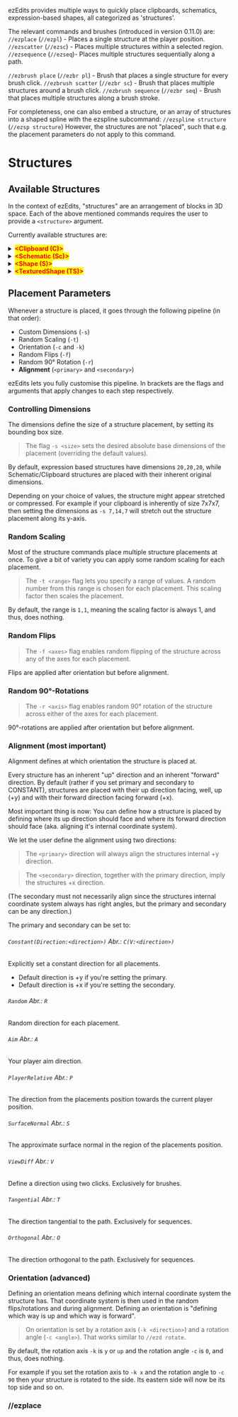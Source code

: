ezEdits provides multiple ways to quickly place clipboards, schematics, expression-based shapes, all categorized as 'structures'.

The relevant commands and brushes (introduced in version 0.11.0) are:
`//ezplace` (`//ezpl`) - Places a single structure at the player position.
`//ezscatter` (`//ezsc`) - Places multiple structures within a selected region.
`//ezsequence` (`//ezseq`)- Places multiple structures sequentially along a path.

`//ezbrush place` (`//ezbr pl`) - Brush that places a single structure for every brush click.
`//ezbrush scatter` (`//ezbr sc`) - Brush that places multiple structures around a brush click.
`//ezbrush sequence` (`//ezbr seq`) - Brush that places multiple structures along a brush stroke.

For completeness, one can also embed a structure, or an array of structures into a shaped spline with the ezspline subcommand:
`//ezspline structure` (`//ezsp structure`)
However, the structures are not "placed", such that e.g. the placement parameters do not apply to this command.

# Structures

## Available Structures
In the context of ezEdits, "structures" are an arrangement of blocks in 3D space. Each of the above mentioned commands requires the user to provide a `<structure>` argument.

Currently available structures are:

<details>

<summary><mark style="color:red;"><strong>&#x3C;Clipboard (C)></strong></mark></summary>

A structure based on your current WorldEdit Clipboard.

Options:
* Origin (O). Defaults to INHERENT.
  - INHERENT (I) will use the position it was copied at
  - CENTER (C) will use the geometric center of the clipboard
* PasteMethod (PM). Defaults to FAST.
  - FAST (fast): Default unaltered pasting of clipboards
  - SMOOTHED (smooth): Applies interpolation when the placement cannot be matched onto the world grid, e.g. when placing with a 45° rotated orientation. Has a slightly more smoothed look to it, which may preferred for freely rotated placements.
  * Example: Clipboard(Origin:INHERENT,PasteMethod:SMOOTHED) or C(O:I,PM:smooth)

</details>

<details>

<summary><mark style="color:red;"><strong>&#x3C;Schematic (Sc)></strong></mark></summary>

A structure based on a schematic file.

Options:
* Filename (N) (mandatory parameter)
* Format (F)
* Origin (O). Defaults to INHERENT.
  - INHERENT (I) will use the position it was copied at
  - CENTER (C) will use the geometric center of the clipboard
* PasteMethod (PM). Defaults to FAST.
  - FAST (fast): Default unaltered pasting of clipboards
  - SMOOTHED (smooth): Applies interpolation when the placement cannot be matched into the world grid, e.g. when placing with a 45° rotated orientation. Has a slightly more smoothed look to it, which may preferred for freely rotated placements.

</details>

<details>

<summary><mark style="color:red;"><strong>&#x3C;Shape (S)></strong></mark></summary>

An expression based shape. EzEdits provides plenty of predefined ones. Material defined by a pattern.

Options:
* Shape (S)
* Pattern (P)

</details>

<details>

<summary><mark style="color:red;"><strong>&#x3C;TexturedShape (TS)></strong></mark></summary>

An expression based shape with an expression based texturing. Material defined the Texturing-Shape and a Palette.

Options:
* Shape (S)
* TexturingShape (T)
* Palette (P)

</details>

## Placement Parameters

Whenever a structure is placed, it goes through the following pipeline (in that order):

- Custom Dimensions (`-s`)
- Random Scaling (`-t`)
- Orientation (`-c` and `-k`)
- Random Flips (`-f`)
- Random 90° Rotation (`-r`)
- **Alignment** (`<primary>` and `<secondary>`)

ezEdits lets you fully customise this pipeline. In brackets are the flags and arguments that apply changes to each step respectively.

### Controlling Dimensions

The dimensions define the size of a structure placement, by setting its bounding box size.

> The flag `-s <size>` sets the desired absolute base dimensions of the placement (overriding the default values).

By default, expression based structures have dimensions `20,20,20`, while Schematic/Clipboard structures are placed with their inherent original dimensions.

Depending on your choice of values, the structure might appear stretched or compressed. For example if your clipboard is inherently of size 7x7x7, then setting the dimensions as `-s 7,14,7` will stretch out the structure placement along its y-axis.

### Random Scaling

Most of the structure commands place multiple structure placements at once. To give a bit of variety you can apply some random scaling for each placement.

> The `-t <range>` flag lets you specify a range of values. A random number from this range is chosen for each placement. This scaling factor then scales the placement.

By default, the range is `1,1`, meaning the scaling factor is always 1, and thus, does nothing.

### Random Flips

> The `-f <axes>` flag enables random flipping of the structure across any of the axes for each placement. 

Flips are applied after orientation but before alignment.

### Random 90°-Rotations

> The `-r <axis>` flag enables random 90° rotation of the structure across either of the axes for each placement.

90°-rotations are applied after orientation but before alignment.

### Alignment (most important)

Alignment defines at which orientation the structure is placed at.

Every structure has an inherent "up" direction and an inherent "forward" direction. By default (rather if you set primary and secondary to CONSTANT), structures are placed with their up direction facing, well, up (+y) and with their forward direction facing forward (+x).

Most important thing is now: You can define how a structure is placed by defining where its up direction should face and where its forward direction should face (aka. aligning it's internal coordinate system).

We let the user define the alignment using two directions:

> The `<primary>` direction will always align the structures internal +y direction.

> The `<secondary>` direction, together with the primary direction, imply the structures +x direction.

(The secondary must not necessarily align since the structures internal coordinate system always has right angles, but the primary and secondary can be any direction.)

The primary and secondary can be set to:

###### `Constant(Direction:<direction>)` Abr.: `C(V:<direction>)`
Explicitly set a constant direction for all placements.
  - Default direction is +y if you're setting the primary.
  - Default direction is +x if you're setting the secondary.

###### `Random` Abr.: `R`
Random direction for each placement.

###### `Aim` Abr.: `A`
Your player aim direction.

###### `PlayerRelative` Abr.: `P`
The direction from the placements position towards the current player position.

###### `SurfaceNormal` Abr.: `S`
The approximate surface normal in the region of the placements position.

###### `ViewDiff` Abr.: `V`
Define a direction using two clicks. Exclusively for brushes.

###### `Tangential` Abr.: `T`
The direction tangential to the path. Exclusively for sequences.

###### `Orthogonal` Abr.: `O`
The direction orthogonal to the path. Exclusively for sequences.

### Orientation (advanced)

Defining an orientation means defining which internal coordinate system the structure has.
That coordinate system is then used in the random flips/rotations and during alignment. Defining an orientation is "defining which way is up and which way is forward".

> On orientation is set by a rotation axis (`-k <direction>`) and a rotation angle (`-c <angle>`). That works similar to `//ezd rotate`.

By default, the rotation axis `-k` is `y` or `up` and the rotation angle `-c` is `0`, and thus, does nothing.

For example if you set the rotation axis to `-k x` and the rotation angle to `-c 90` then your structure is rotated to the side. Its eastern side will now be its top side and so on.

### //ezplace 